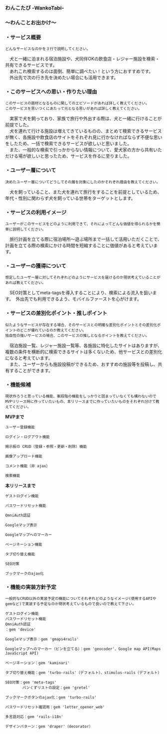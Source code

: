 ### わんこたび -WankoTabi-
### 〜わんことお出かけ〜


### ・サービス概要
`どんなサービスなのかを３行で説明してください。`

　犬と一緒に泊まれる宿泊施設や、犬同伴OKの飲食店・レジャー施設を検索・共有できるサービスです。<br>
　あれこれ検索するのは面倒、簡単に調べたい！という方におすすめです。<br>
　外出先で次の行き先を決めたい場合にも活用できます。

### ・このサービスへの思い・作りたい理由
`このサービスの題材となるものに関してのエピソードがあれば詳しく教えてください。`<br>
`このサービスを思いつくにあたって元となる思いがあれば詳しく教えてください。`

　実家で犬を飼っており、家族で旅行や外出する際は、犬と一緒に行けることが前提でした。<br>
　犬を連れて行ける施設は増えてきているものの、まとめて検索できるサービスが無く、各施設や飲食店のサイトをそれぞれ見に行かなければならず不便な思いをしたため、一括で検索できるサービスが欲しいと思いました。<br>
　また、一般的な検索で引っかからない情報について、愛犬家の方から共有いただける場が欲しいと思ったため、サービスを作るに至りました。

### ・ユーザー層について
`決めたユーザー層についてどうしてその層を対象にしたのかそれぞれ理由を教えてください。`

　犬を飼っていること、また犬を連れて旅行をすることを前提としているため、年代・性別に関わらず犬を飼っている世帯をターゲットとします。

### ・サービスの利用イメージ
`ユーザーがこのサービスをどのように利用できて、それによってどんな価値を得られるかを簡単に説明してください。`

　旅行計画を立てる際に宿泊場所〜遊ぶ場所まで一括して活用いただくことで、計画を立てる際の検索にかける時間を短縮することに価値があると考えています。

### ・ユーザーの獲得について
`想定したユーザー層に対してそれぞれどのようにサービスを届けるのか現状考えていることがあれば教えてください。`

　SEO対策としてmeta-tagsを導入することにより、検索による流入を狙います。　外出先でも利用できるよう、モバイルファーストを心がけます。

### ・サービスの差別化ポイント・推しポイント
`似たようなサービスが存在する場合、そのサービスとの明確な差別化ポイントとその差別化ポイントのどこが優れているのか教えてください。`<br>
`独自性の強いサービスの場合、このサービスの推しとなるポイントを教えてください。`

　宿泊施設一覧、レジャー施設一覧等、各施設に特化したサイトはありますが、複数の条件を横断的に検索できるサイトは多くないため、他サービスとの差別化になると考えています。<br>
　また、ユーザーからも施設投稿ができるため、おすすめの施設等を投稿し、共有することができます。

### ・機能候補
`現状作ろうと思っている機能、案段階の機能をしっかりと固まっていなくても構わないのでMVPリリース時に作っていたいもの、本リリースまでに作っていたいものをそれぞれ分けて教えてください。`

**MVPまで**<br>
```
ユーザー登録機能

ログイン・ログアウト機能

掲示板の CRUD（登録・参照・更新・削除）機能

画像アップロード機能

コメント機能（非 ajax）

検索機能
```

**本リリースまで**<br>
```
ゲストログイン機能

パスワードリセット機能

OmniAuth認証

Googleマップ表示

Googleマップへのマーカー

ページネーション機能

タブ切り替え機能

SEO対策

ブックマークのajax化
```

### ・機能の実装方針予定
`一般的なCRUD以外の実装予定の機能についてそれぞれどのようなイメージ(使用するAPIやgemなど)で実装する予定なのか現状考えているもので良いので教えて下さい。`

```
ゲストログイン機能
パスワードリセット機能
OmniAuth認証
：gem 'device'

Googleマップ表示：gem 'gmaps4rails'

Googleマップへのマーカー（ピンを立てる）：gem 'geocoder'、Google map API(Maps JavaScript API)

ページネーション：gem 'kaminari'

タブ切り替え機能：gem 'turbo-rails'（デフォルト）、stimulus-rails（デフォルト）

SEO対策：gem 'meta-tags'
     　 パンくずリストの設定：gem 'gretel'

ブックマークボタンのajax化：gem 'turbo-rails'

パスワードリセット確認用：gem 'letter_opener_web'

多言語対応：gem 'rails-i18n'

デザインパターン：gem 'draper'（decorator）
```
